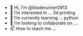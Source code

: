 - 👋 Hi, I’m @bladerunner0913
- 👀 I’m interested in ... 3d printing
- 🌱 I’m currently learning ... python
- 💞️ I’m looking to collaborate on ...
- 📫 How to reach me ...

<!---
bladerunner0913/bladerunner0913 is a ✨ special ✨ repository because its `README.md` (this file) appears on your GitHub profile.
You can click the Preview link to take a look at your changes.
--->
